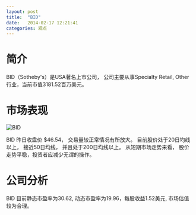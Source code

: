 ```yaml
---
layout: post
title:  "BID"
date:   2014-02-17 12:21:41
categories: 观点
---
```


# 简介
BID（Sotheby's）是USA著名上市公司，
公司主要从事Specialty Retail, Other行业，当前市值3181.52百万美元。

# 市场表现

![BID](http://finviz.com/chart.ashx?t=BID&ty=c&ta=1&p=d&s=l)

BID 昨日收盘价 $46.54，
交易量较正常情况有所放大。
目前股价处于20日均线以上，
接近50日均线，
并且处于200日均线以上。
从短期市场走势来看，
股价走势平稳，投资者应减少无谓的操作。

# 公司分析
BID 目前静态市盈率为30.62, 动态市盈率为19.96，每股收益1.52美元,
市场估值较为合理。
